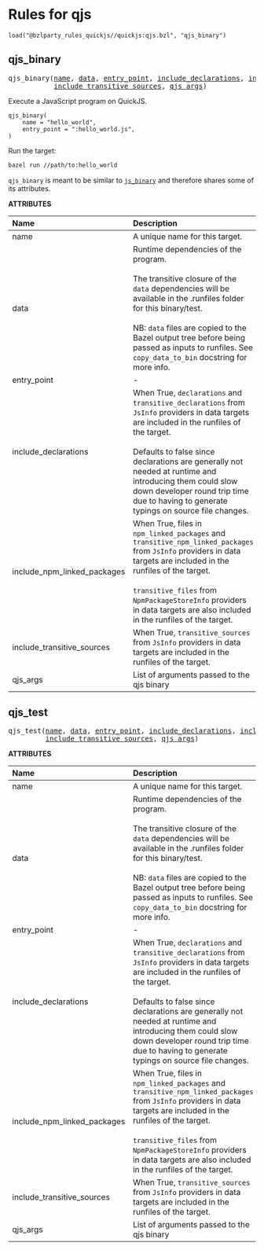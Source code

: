 <!-- Generated with Stardoc: http://skydoc.bazel.build -->


# Rules for qjs

```starlark
load("@bzlparty_rules_quickjs//quickjs:qjs.bzl", "qjs_binary")
```


<a id="qjs_binary"></a>

## qjs_binary

<pre>
qjs_binary(<a href="#qjs_binary-name">name</a>, <a href="#qjs_binary-data">data</a>, <a href="#qjs_binary-entry_point">entry_point</a>, <a href="#qjs_binary-include_declarations">include_declarations</a>, <a href="#qjs_binary-include_npm_linked_packages">include_npm_linked_packages</a>,
           <a href="#qjs_binary-include_transitive_sources">include_transitive_sources</a>, <a href="#qjs_binary-qjs_args">qjs_args</a>)
</pre>

Execute a JavaScript program on QuickJS.

```starlark
qjs_binary(
    name = "hello_world",
    entry_point = ":hello_world.js",
)
```

Run the target:

```bash
bazel run //path/to:hello_world
```

`qjs_binary` is meant to be similar to [`js_binary`]() and therefore shares some of its attributes.


**ATTRIBUTES**


| Name  | Description | Type | Mandatory | Default |
| :------------- | :------------- | :------------- | :------------- | :------------- |
| <a id="qjs_binary-name"></a>name |  A unique name for this target.   | <a href="https://bazel.build/concepts/labels#target-names">Name</a> | required |  |
| <a id="qjs_binary-data"></a>data |  Runtime dependencies of the program.<br><br>        The transitive closure of the <code>data</code> dependencies will be available in         the .runfiles folder for this binary/test.<br><br>        NB: <code>data</code> files are copied to the Bazel output tree before being passed         as inputs to runfiles. See <code>copy_data_to_bin</code> docstring for more info.   | <a href="https://bazel.build/concepts/labels">List of labels</a> | optional | <code>[]</code> |
| <a id="qjs_binary-entry_point"></a>entry_point |  -   | <a href="https://bazel.build/concepts/labels">Label</a> | required |  |
| <a id="qjs_binary-include_declarations"></a>include_declarations |  When True, <code>declarations</code> and <code>transitive_declarations</code> from <code>JsInfo</code> providers in data targets are included in the runfiles of the target.<br><br>        Defaults to false since declarations are generally not needed at runtime and introducing them could slow down developer round trip         time due to having to generate typings on source file changes.   | Boolean | optional | <code>False</code> |
| <a id="qjs_binary-include_npm_linked_packages"></a>include_npm_linked_packages |  When True, files in <code>npm_linked_packages</code> and <code>transitive_npm_linked_packages</code> from <code>JsInfo</code> providers in data targets are included in the runfiles of the target.<br><br>        <code>transitive_files</code> from <code>NpmPackageStoreInfo</code> providers in data targets are also included in the runfiles of the target.   | Boolean | optional | <code>True</code> |
| <a id="qjs_binary-include_transitive_sources"></a>include_transitive_sources |  When True, <code>transitive_sources</code> from <code>JsInfo</code> providers in data targets are included in the runfiles of the target.   | Boolean | optional | <code>True</code> |
| <a id="qjs_binary-qjs_args"></a>qjs_args |  List of arguments passed to the qjs binary   | List of strings | optional | <code>[]</code> |


<a id="qjs_test"></a>

## qjs_test

<pre>
qjs_test(<a href="#qjs_test-name">name</a>, <a href="#qjs_test-data">data</a>, <a href="#qjs_test-entry_point">entry_point</a>, <a href="#qjs_test-include_declarations">include_declarations</a>, <a href="#qjs_test-include_npm_linked_packages">include_npm_linked_packages</a>,
         <a href="#qjs_test-include_transitive_sources">include_transitive_sources</a>, <a href="#qjs_test-qjs_args">qjs_args</a>)
</pre>



**ATTRIBUTES**


| Name  | Description | Type | Mandatory | Default |
| :------------- | :------------- | :------------- | :------------- | :------------- |
| <a id="qjs_test-name"></a>name |  A unique name for this target.   | <a href="https://bazel.build/concepts/labels#target-names">Name</a> | required |  |
| <a id="qjs_test-data"></a>data |  Runtime dependencies of the program.<br><br>        The transitive closure of the <code>data</code> dependencies will be available in         the .runfiles folder for this binary/test.<br><br>        NB: <code>data</code> files are copied to the Bazel output tree before being passed         as inputs to runfiles. See <code>copy_data_to_bin</code> docstring for more info.   | <a href="https://bazel.build/concepts/labels">List of labels</a> | optional | <code>[]</code> |
| <a id="qjs_test-entry_point"></a>entry_point |  -   | <a href="https://bazel.build/concepts/labels">Label</a> | required |  |
| <a id="qjs_test-include_declarations"></a>include_declarations |  When True, <code>declarations</code> and <code>transitive_declarations</code> from <code>JsInfo</code> providers in data targets are included in the runfiles of the target.<br><br>        Defaults to false since declarations are generally not needed at runtime and introducing them could slow down developer round trip         time due to having to generate typings on source file changes.   | Boolean | optional | <code>False</code> |
| <a id="qjs_test-include_npm_linked_packages"></a>include_npm_linked_packages |  When True, files in <code>npm_linked_packages</code> and <code>transitive_npm_linked_packages</code> from <code>JsInfo</code> providers in data targets are included in the runfiles of the target.<br><br>        <code>transitive_files</code> from <code>NpmPackageStoreInfo</code> providers in data targets are also included in the runfiles of the target.   | Boolean | optional | <code>True</code> |
| <a id="qjs_test-include_transitive_sources"></a>include_transitive_sources |  When True, <code>transitive_sources</code> from <code>JsInfo</code> providers in data targets are included in the runfiles of the target.   | Boolean | optional | <code>True</code> |
| <a id="qjs_test-qjs_args"></a>qjs_args |  List of arguments passed to the qjs binary   | List of strings | optional | <code>[]</code> |


